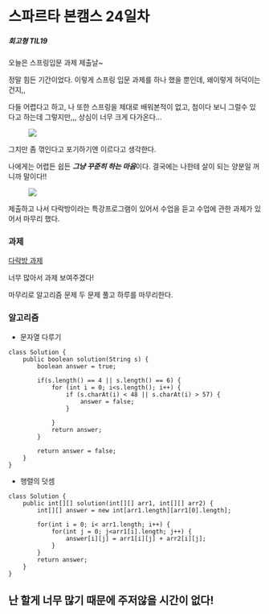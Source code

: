 # 스파르타 본캠스 24일차 

##### 회고형 TIL19

오늘은 스프링입문 과제 제출날~ 

정말 힘든 기간이었다. 이렇게 스프링 입문 과제를 하나 했을 뿐인데, 왜이렇게 허덕이는건지,,

다들 어렵다고 하고, 나 또한 스프링을 제대로 배워본적이 없고, 첨이다 보니 그럴수 있다고 하는데
그렇지만,,, 상심이 너무 크게 다가온다... 

<figure>
    <img src="https://encrypted-tbn0.gstatic.com/images?q=tbn:ANd9GcS4uSUXxASXDz6nIF3GA291ZWFYFPRKJ62KSw&s">
</figure>

그치만 좀 꺾인다고 포기하기엔 이르다고 생각한다. 

나에게는 어렵든 쉽든 ***그냥 꾸준히 하는 마음***이다. 결국에는 나한테 살이 되는 양분일 꺼니까 말이다!! 

<figure>
    <img src="https://i.pinimg.com/originals/e9/ff/43/e9ff43d208f2aa03912f5040d6074f7b.jpg">
</figure>

제출하고 나서 다락방이라는 특강프로그램이 있어서 수업을 듣고 수업에 관한 과제가 있어서 마무리 
했다. 

### 과제 

[다락방 과제](file:///C:/Users/ASUS/Downloads/%EB%B0%98%EB%B3%B5%EB%AC%B8,%20%EB%B0%B0%EC%97%B4,%20%EC%BB%AC%EB%A0%89%EC%85%98%20%EA%B3%BC%EC%A0%9C.html)

너무 많아서 과제 보여주겠다! 

마무리로 알고리즘 문제 두 문제 풀고 하루를 마무리한다. 

### 알고리즘

- 문자열 다루기
```
class Solution {
    public boolean solution(String s) {
        boolean answer = true;
        
        if(s.length() == 4 || s.length() == 6) { 
            for (int i = 0; i<s.length(); i++) {  
                if (s.charAt(i) < 48 || s.charAt(i) > 57) { 
                    answer = false;
                } 
                
            }
            return answer;
        }
        
        return answer = false;
    }
}
```

- 행렬의 덧셈
```
class Solution {
    public int[][] solution(int[][] arr1, int[][] arr2) {
        int[][] answer = new int[arr1.length][arr1[0].length];
        
        for(int i = 0; i< arr1.length; i++) {
            for(int j = 0; j<arr1[i].length; j++) {
                answer[i][j] = arr1[i][j] + arr2[i][j];
            }
        }
        return answer;
    }
}
```


## 난 할게 너무 많기 때문에 주저않을 시간이 없다!